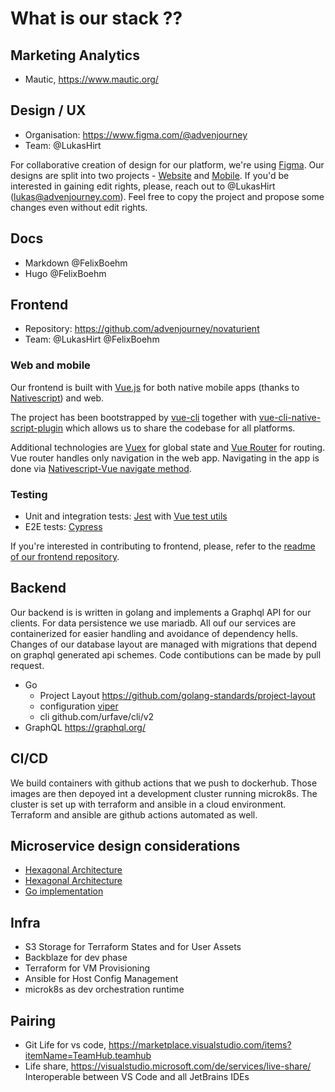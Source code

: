 # What is our stack ??

## Marketing Analytics
- Mautic, https://www.mautic.org/

## Design / UX
- Organisation: https://www.figma.com/@advenjourney
- Team: @LukasHirt

For collaborative creation of design for our platform, we're using [Figma](https://www.figma.com). Our designs are split into two projects - [Website](https://www.figma.com/files/project/22302465/Website) and [Mobile](https://www.figma.com/files/project/22290834/Mobile). If you'd be interested in gaining edit rights, please, reach out to @LukasHirt (lukas@advenjourney.com). Feel free to copy the project and propose some changes even without edit rights.

## Docs
- Markdown @FelixBoehm
- Hugo @FelixBoehm


## Frontend
- Repository: https://github.com/advenjourney/novaturient
- Team: @LukasHirt @FelixBoehm

### Web and mobile
Our frontend is built with [Vue.js](https://vuejs.org/) for both native mobile apps (thanks to [Nativescript](https://nativescript-vue.org/)) and web.

The project has been bootstrapped by [vue-cli](https://cli.vuejs.org/) together with [vue-cli-native-script-plugin](https://github.com/nativescript-vue/vue-cli-plugin-nativescript-vue) which allows us to share the codebase for all platforms.

Additional technologies are [Vuex](https://vuex.vuejs.org/) for global state and [Vue Router](https://router.vuejs.org/) for routing. Vue router handles only navigation in the web app. Navigating in the app is done via [Nativescript-Vue navigate method](https://nativescript-vue.org/en/docs/routing/manual-routing/#navigatetocomponent-options).

### Testing
- Unit and integration tests: [Jest](https://jestjs.io/) with [Vue test utils](https://vue-test-utils.vuejs.org/)
- E2E tests: [Cypress](https://www.cypress.io/)

If you're interested in contributing to frontend, please, refer to the [readme of our frontend repository](https://github.com/advenjourney/novaturient/blob/main/README.md).

## Backend
Our backend is is written in golang and implements a Graphql API for our clients.
For data persistence we use mariadb. All ouf our services are containerized for easier handling and avoidance of dependency hells. Changes of our database layout are managed with migrations that depend on graphql generated api schemes. Code contibutions can be made by pull request.

- Go
  - Project Layout https://github.com/golang-standards/project-layout
  - configuration [viper](github.com/spf13/viper)
  - cli github.com/urfave/cli/v2
- GraphQL https://graphql.org/

## CI/CD
We build containers with github actions that we push to dockerhub. Those images are then depoyed int a development cluster running microk8s. The cluster is set up with terraform and ansible in a cloud environment. Terraform and ansible are github actions automated as well.

## Microservice design considerations
- [Hexagonal Architecture](https://netflixtechblog.com/ready-for-changes-with-hexagonal-architecture-b315ec967749)
- [Hexagonal Architecture](https://alistair.cockburn.us/hexagonal-architecture/)
- [Go implementation](https://github.com/PacktPublishing/Learning-Functional-Programming-in-Go/tree/master/Chapter06/04_onion/src/domain)

## Infra
- S3 Storage for Terraform States and for User Assets
- Backblaze for dev phase
- Terraform for VM Provisioning
- Ansible for Host Config Management
- microk8s as dev orchestration runtime

## Pairing
- Git Life for vs code, https://marketplace.visualstudio.com/items?itemName=TeamHub.teamhub
- Life share, https://visualstudio.microsoft.com/de/services/live-share/ Interoperable between VS Code and all JetBrains IDEs
